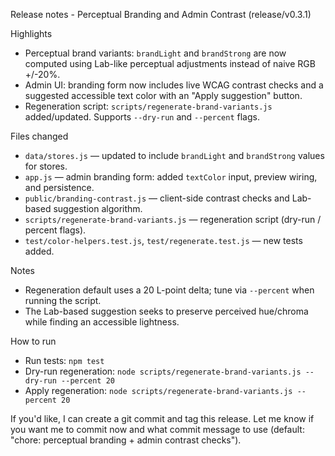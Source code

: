 Release notes - Perceptual Branding and Admin Contrast (release/v0.3.1)

Highlights
- Perceptual brand variants: `brandLight` and `brandStrong` are now computed using Lab-like perceptual adjustments instead of naive RGB +/-20%.
- Admin UI: branding form now includes live WCAG contrast checks and a suggested accessible text color with an "Apply suggestion" button.
- Regeneration script: `scripts/regenerate-brand-variants.js` added/updated. Supports `--dry-run` and `--percent` flags.

Files changed
- `data/stores.js` — updated to include `brandLight` and `brandStrong` values for stores.
- `app.js` — admin branding form: added `textColor` input, preview wiring, and persistence.
- `public/branding-contrast.js` — client-side contrast checks and Lab-based suggestion algorithm.
- `scripts/regenerate-brand-variants.js` — regeneration script (dry-run / percent flags).
- `test/color-helpers.test.js`, `test/regenerate.test.js` — new tests added.

Notes
- Regeneration default uses a 20 L-point delta; tune via `--percent` when running the script.
- The Lab-based suggestion seeks to preserve perceived hue/chroma while finding an accessible lightness.

How to run
- Run tests: `npm test`
- Dry-run regeneration: `node scripts/regenerate-brand-variants.js --dry-run --percent 20`
- Apply regeneration: `node scripts/regenerate-brand-variants.js --percent 20`

If you'd like, I can create a git commit and tag this release. Let me know if you want me to commit now and what commit message to use (default: "chore: perceptual branding + admin contrast checks").
